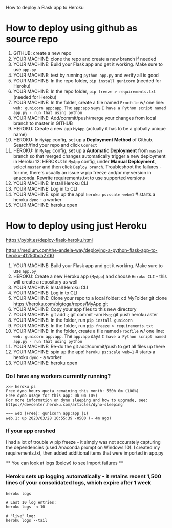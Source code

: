 How to deploy a Flask app to Heroku
# How to deploy using github as source repo
1. GITHUB: create a new repo
2. YOUR MACHINE: clone the repo and create a new branch if needed
3. YOUR MACHINE: Build your Flask app and get it working. Make sure to use `app.py`
4. YOUR MACHINE: test by running `python app.py` and verify all is good
5. YOUR MACHINE: In the repo folder, `pip install gunicorn` (needed for Heroku)
6. YOUR MACHINE: In the repo folder, `pip freeze > requirements.txt` (needed for Heroku)
7. YOUR MACHINE: In the folder, create a file named `Procfile` w/ one line: `web: gunicorn app:app`. The `app:app` says `I have a Python script named app.py - run that using python`
8. YOUR MACHINE: Add/commit/push/merge your changes from local branch to master in GITHUB
9. HEROKU: Create a new app `MyApp` (actually it has to be a globally unique name)
10. HEROKU: In `MyApp` config, set up a **Deployment Method** of Github. Search/find your repo and click `Connect` 
11. HEROKU: In `MyApp` config, set up a **Automatic Deployment** from `master` branch so that merged changes automatically trigger a new deployment in Heroku
12: HEROKU: In `MyApp` config, under **Manual Deployment**, select `master` and then click `Deploy branch`. Troubleshoot the failures - for me, there's usually an issue w pip freeze and/or my version in anaconda. Rewrite requirements.txt to use supported versions 
13. YOUR MACHINE: Install Heroku CLI
14. YOUR MACHINE: Log in to CLI 
15. YOUR MACHINE: spin up the app! `heroku ps:scale web=1` # starts a heroku `dyno` - a worker
16. YOUR MACHINE: heroku open

# How to deploy using just Heroku

https://pybit.es/deploy-flask-heroku.html

https://medium.com/the-andela-way/deploying-a-python-flask-app-to-heroku-41250bda27d0

1. YOUR MACHINE: Build your Flask app and get it working. Make sure to use `app.py`
2. HEROKU: Create a new Heroku app (`MyApp`) and choose `Heroku CLI` - this will create a repository as well
3. YOUR MACHINE: Install Heroku CLI
4. YOUR MACHINE: Log in to CLI 
5. YOUR MACHINE: Clone your repo to a local folder:
	cd MyFolder 
	git clone https://heroku.com/bigtoga/repos/MyApp.git 
6. YOUR MACHINE: Copy your app files to this new directory
7. YOUR MACHINE: git add .; git commit -am `Msg`; git push heroku aster
8. YOUR MACHINE: In the folder, run `pip install gunicorn`
9. YOUR MACHINE: In the folder, run `pip freeze > requirements.txt`
10. YOUR MACHINE: In the folder, create a file named `Procfile` w/ one line: `web: gunicorn app:app`. The `app:app` says `I have a Python script named app.py - run that using python`
11. YOUR MACHINE: Re-do the git add/commit/push to get all files up there
11. YOUR MACHINE: spin up the app! `heroku ps:scale web=1` # starts a heroku `dyno` - a worker
12. YOUR MACHINE: heroku open

### Do I have any workers currently running?
~~~
>>> heroku ps
Free dyno hours quota remaining this month: 550h 0m (100%)
Free dyno usage for this app: 0h 0m (0%)
For more information on dyno sleeping and how to upgrade, see:
https://devcenter.heroku.com/articles/dyno-sleeping

=== web (Free): gunicorn app:app (1)
web.1: up 2020/03/28 10:55:39 -0500 (~ 4m ago)
~~~

### If your app crashed
I had a lot of trouble w pip freeze - it simply was not accurately capturing the dependencies (used Anaconda prompt on Windows 10). I created my requirements.txt, then added additional items that were imported in app.py

** You can look at logs (below) to see Import failures **

### Heroku sets up logging automatically - it retains recent 1,500 lines of your consolidated logs, which expire after 1 week
~~~
heroku logs 

# Last 10 log entries: 
heroku logs -n 10

# "live" log:
heroku logs --tail
~~~
